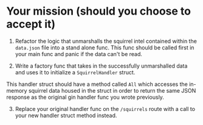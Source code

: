 # Your mission (should you choose to accept it)

1. Refactor the logic that unmarshalls the squirrel intel contained within the `data.json` file into a stand alone func. This func should be called first in your main func and panic if the data can't be read.

2. Write a factory func that takes in the successfully unmarshalled data and uses it to initialize a `SquirrelHandler` struct.

This handler struct should have a method called `All` which accesses the in-memory squirrel data housed in the struct in order to return the same JSON response as the original gin handler func you wrote previously.

3. Replace your original handler func on the `/squirrels` route with a call to your new handler struct method instead.
